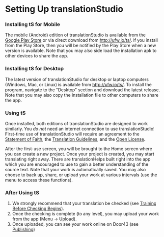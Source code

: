 # Setting Up translationStudio #

### Installing tS for Mobile

The mobile (Android) edition of translationStudio is available from the [Google Play Store](https://play.google.com/store/apps/details?id=com.translationstudio.androidapp ) or via direct download from http://ufw.io/ts/.  If you install from the Play Store, then you will be notified by the Play Store when a new version is available.  Note that you may also side load the installation apk to other devices to share the app.

### Installing tS for Desktop

The latest version of translationStudio for desktop or laptop computers (Windows, Mac, or Linux) is available from http://ufw.io/ts/.  To install the program, navigate to the "Desktop" section and download the latest release.  Note that you may also copy the installation file to other computers to share the app.

### Using tS

Once installed, both editions of translationStudio are designed to work similarly.  You *do not* need an internet connection to use translationStudio!  First-time use of translationStudio will require an agreement to the [Statement of Faith](../../intro/statement-of-faith/01.md), the [Translation Guidelines](../../intro/translation-guidelines/01.md), and the [Open License](../../intro/open-license/01.md).

After the first-use screen, you will be brought to the Home screen where you can create a new project.  Once your project is created, you may start translating right away.  There are translationHelps built right into the app which you are encouraged to use to gain a better understanding of the source text.  Note that your work is automatically saved.  You may also choose to back up, share, or upload your work at various intervals (use the menu to access these functions).

### After Using tS

1. We strongly recommend that your translation be checked (see [Training Before Checking Begins](../prechecking-training/01.md)).
1. Once the checking is complete (to any level), you may upload your work from the app (Menu → Upload).
1. Once uploaded, you can see your work online on Door43 (see [Publishing](../intro-publishing/01.md))

